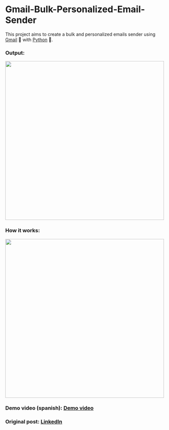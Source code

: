 # Gmail-Bulk-Personalized-Email-Sender
This project aims to create a bulk and personalized emails sender using [Gmail](https://mail.google.com/) 📩 with [Python](https://www.python.org/) 🐍.

### Output:
<img src="https://user-images.githubusercontent.com/64377961/206591685-98ac05e0-bc96-4c5e-9963-c512eee24442.png" width="500" height="500">

### How it works:
<img src="https://user-images.githubusercontent.com/64377961/206592276-3d108d3c-a2a9-4ba4-9fdd-26d001da04df.png" width="500" height="500">

### Demo video (spanish): [Demo video](https://vm.tiktok.com/ZMFbCLu2q)

### Original post: [LinkedIn](https://www.linkedin.com/feed/update/urn:li:activity:7006648503217082368/)
